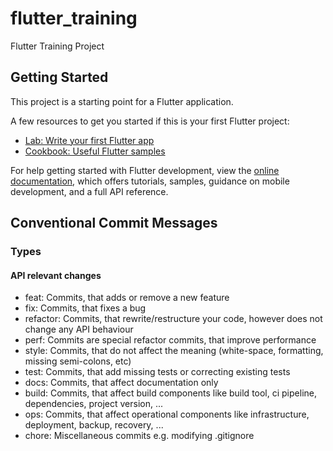 # flutter_training

Flutter Training Project

## Getting Started

This project is a starting point for a Flutter application.

A few resources to get you started if this is your first Flutter project:

- [Lab: Write your first Flutter app](https://docs.flutter.dev/get-started/codelab)
- [Cookbook: Useful Flutter samples](https://docs.flutter.dev/cookbook)

For help getting started with Flutter development, view the
[online documentation](https://docs.flutter.dev/), which offers tutorials,
samples, guidance on mobile development, and a full API reference.


## Conventional Commit Messages
### Types
#### API relevant changes
- feat: Commits, that adds or remove a new feature
- fix: Commits, that fixes a bug
- refactor: Commits, that rewrite/restructure your code, however does not change any API behaviour
- perf: Commits are special refactor commits, that improve performance
- style: Commits, that do not affect the meaning (white-space, formatting, missing semi-colons, etc)
- test: Commits, that add missing tests or correcting existing tests
- docs: Commits, that affect documentation only
- build: Commits, that affect build components like build tool, ci pipeline, dependencies, project version, ...
- ops: Commits, that affect operational components like infrastructure, deployment, backup, recovery, ...
- chore: Miscellaneous commits e.g. modifying .gitignore